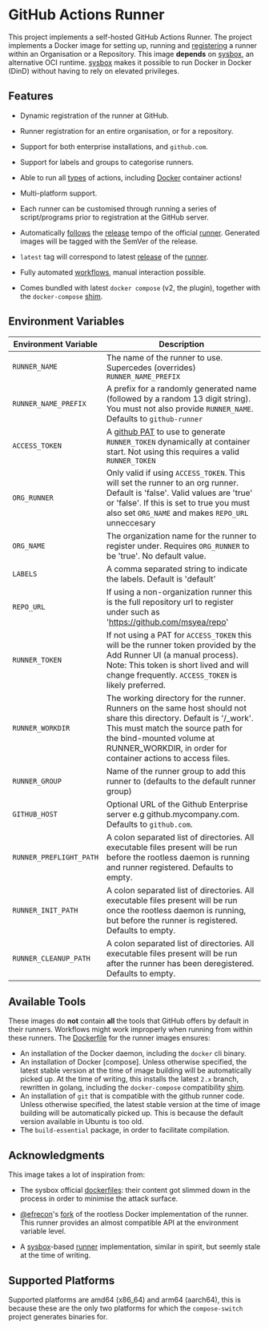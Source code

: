 # GitHub Actions Runner

This project implements a self-hosted GitHub Actions Runner. The project
implements a Docker image for setting up, running and [registering][register] a
runner within an Organisation or a Repository. This image **depends** on
[sysbox], an alternative OCI runtime. [sysbox] makes it possible to run Docker
in Docker (DinD) without having to rely on elevated privileges.

  [register]: https://docs.github.com/en/actions/hosting-your-own-runners/adding-self-hosted-runners
  [sysbox]: https://github.com/nestybox/sysbox

## Features

* Dynamic registration of the runner at GitHub.
* Runner registration for an entire organisation, or for a repository.
* Support for both enterprise installations, and `github.com`.
* Support for labels and groups to categorise runners.
* Able to run all [types] of actions, including [Docker][container-action]
  container actions!
* Multi-platform support.
* Each runner can be customised through running a series of script/programs
  prior to registration at the GitHub server.
* Automatically [follows](#releases) the [release] tempo of the official
  [runner]. Generated images will be tagged with the SemVer of the release.
* `latest` tag will correspond to latest [release] of the [runner].
* Fully automated [workflows](.github/workflows/README.md), manual interaction
  possible.
* Comes bundled with latest `docker compose` (v2, the plugin), together with the
  `docker-compose` [shim].

  [types]: https://docs.github.com/en/actions/creating-actions/about-custom-actions#types-of-actions
  [container-action]: https://docs.github.com/en/actions/creating-actions/creating-a-docker-container-action
  [release]: https://github.com/actions/runner/releases
  [runner]: https://github.com/actions/runner
  [shim]: https://github.com/docker/compose-switch

## Environment Variables

| Environment Variable | Description |
| --- | --- |
| `RUNNER_NAME` | The name of the runner to use. Supercedes (overrides) `RUNNER_NAME_PREFIX` |
| `RUNNER_NAME_PREFIX` | A prefix for a randomly generated name (followed by a random 13 digit string). You must not also provide `RUNNER_NAME`. Defaults to `github-runner` |
| `ACCESS_TOKEN` | A [github PAT](https://docs.github.com/en/github/authenticating-to-github/creating-a-personal-access-token) to use to generate `RUNNER_TOKEN` dynamically at container start. Not using this requires a valid `RUNNER_TOKEN` |
| `ORG_RUNNER` | Only valid if using `ACCESS_TOKEN`. This will set the runner to an org runner. Default is 'false'. Valid values are 'true' or 'false'. If this is set to true you must also set `ORG_NAME` and makes `REPO_URL` unneccesary |
| `ORG_NAME` | The organization name for the runner to register under. Requires `ORG_RUNNER` to be 'true'. No default value. |
| `LABELS` | A comma separated string to indicate the labels. Default is 'default' |
| `REPO_URL` | If using a non-organization runner this is the full repository url to register under such as 'https://github.com/msyea/repo' |
| `RUNNER_TOKEN` | If not using a PAT for `ACCESS_TOKEN` this will be the runner token provided by the Add Runner UI (a manual process). Note: This token is short lived and will change frequently. `ACCESS_TOKEN` is likely preferred. |
| `RUNNER_WORKDIR` | The working directory for the runner. Runners on the same host should not share this directory. Default is '/_work'. This must match the source path for the bind-mounted volume at RUNNER_WORKDIR, in order for container actions to access files. |
| `RUNNER_GROUP` | Name of the runner group to add this runner to (defaults to the default runner group) |
| `GITHUB_HOST` | Optional URL of the Github Enterprise server e.g github.mycompany.com. Defaults to `github.com`. |
| `RUNNER_PREFLIGHT_PATH` | A colon separated list of directories. All executable files present will be run before the rootless daemon is running and runner registered. Defaults to empty. |
| `RUNNER_INIT_PATH` | A colon separated list of directories. All executable files present will be run once the rootless daemon is running, but before the runner is registered. Defaults to empty. |
| `RUNNER_CLEANUP_PATH` | A colon separated list of directories. All executable files present will be run after the runner has been deregistered. Defaults to empty. |

## Available Tools

These images do **not** contain **all** the tools that GitHub offers by default
in their runners. Workflows might work improperly when running from within these
runners. The [Dockerfile](./Dockerfile) for the runner images ensures:

* An installation of the Docker daemon, including the `docker` cli binary.
* An installation of Docker [compose]. Unless otherwise specified, the latest
  stable version at the time of image building will be automatically picked up.
  At the time of writing, this installs the latest `2.x` branch, rewritten in
  golang, including the `docker-compose` compatibility [shim].
* An installation of `git` that is compatible with the github runner code.
  Unless otherwise specified, the latest stable version at the time of image
  building will be automatically picked up. This is because the default version
  available in Ubuntu is too old.
* The `build-essential` package, in order to facilitate compilation.

## Acknowledgments

This image takes a lot of inspiration from:

* The sysbox official [dockerfiles]: their content got slimmed down in the
  process in order to minimise the attack surface.
* [@efrecon]'s [fork] of the rootless Docker implementation of the runner. This
  runner provides an almost compatible API at the environment variable level.
* A [sysbox]-based [runner][sysbox-runner] implementation, similar in spirit,
  but seemly stale at the time of writing.

  [dockerfiles]: https://github.com/nestybox/dockerfiles
  [@efrecon]: https://github.com/efrecon
  [fork]: https://github.com/efrecon/github-actions-runner-rootless
  [sysbox-runner]: https://github.com/PasseiDireto/gh-runner

## Supported Platforms

Supported platforms are amd64 (x86_64) and arm64 (aarch64), this is because
these are the only two platforms for which the `compose-switch` project
generates binaries for.
